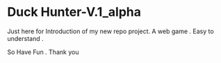 # Duck Hunter-V.1_alpha
Just here for Introduction of my new repo project.
 A web game . Easy to understand .

So Have Fun .
Thank you
